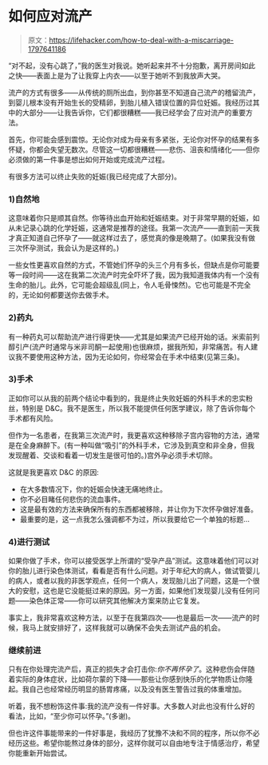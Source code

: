 # 如何应对流产

> 原文：<https://lifehacker.com/how-to-deal-with-a-miscarriage-1797641186>

“对不起，没有心跳了，”我的医生对我说。她听起来并不十分抱歉，离开房间如此之快——表面上是为了让我穿上内衣——以至于她听不到我放声大哭。



流产的方式有很多——从传统的厕所出血，到你甚至不知道自己流产的稽留流产，到婴儿根本没有开始生长的受精卵，到胎儿植入错误位置的异位妊娠。我经历过其中的大部分——让我告诉你，它们都很糟糕——我已经学会了应对流产的重要方法。

首先，你可能会感到震惊。无论你对成为母亲有多紧张，无论你对怀孕的结果有多怀疑，你都会失望无数次。尽管这一切都很糟糕——悲伤、沮丧和情绪化——但你必须做的第一件事是想出如何开始或完成流产过程。

有很多方法可以终止失败的妊娠(我已经完成了大部分)。

### **1)自然地**

这意味着你只是顺其自然。你等待出血开始和妊娠结束。对于非常早期的妊娠，如从未记录心跳的化学妊娠，这通常是推荐的途径。我第一次流产——直到前一天我才真正知道自己怀孕了——就这样过去了，感觉真的像是晚期了。(如果我没有做三次怀孕测试，我会认为是这样的。)

一些女性更喜欢自然的方式，不管她们怀孕的头三个月有多长，但缺点是你可能要等一段时间——这在我第二次流产时完全吓坏了我，因为我知道我体内有一个没有生命的胎儿。此外，它可能会超级乱(同上，令人毛骨悚然)。它也可能是不完全的，无论如何都要送你去做手术。

### **2)药丸**

有一种药丸可以帮助流产进行得更快——尤其是如果流产已经开始的话。米索前列醇引产(流产时通常与米非司酮一起使用)也很麻烦，据我所知，非常痛苦。有人建议我不要使用这种方法，因为无论如何，你经常会在手术中结束(见第三条)。

### **3)手术**

正如你可以从我的前两个结论中看到的，我是终止失败妊娠的外科手术的忠实粉丝，特别是 D&C。我不是医生，所以我不能提供任何医学建议，除了告诉你每个手术都有风险。

但作为一名患者，在我第三次流产时，我更喜欢这种移除子宫内容物的方法，通常是在全身麻醉下。(有一种叫做“吸引”的外科手术，它涉及到真空和非全身，但我发现醒着、交谈和看着一切发生是很可怕的。)宫外孕必须手术切除。

这就是我更喜欢 D&C 的原因:

*   在大多数情况下，你的妊娠会快速无痛地终止。
*   你不必目睹任何悲伤的流血事件。
*   这是最有效的方法来确保所有的东西都被移除，并让你为下次怀孕做好准备。
*   最重要的是，这一点我怎么强调都不为过，所以我要给它一个单独的标题...

### 4)进行测试

如果你做了手术，你可以接受医学上所谓的“受孕产品”测试。这意味着他们可以对你的胎儿进行染色体测试，看看是否有什么问题。对于年纪大的病人，做试管婴儿的病人，或者以我的非医学观点，任何一个病人，发现胎儿出了问题，这是一个很大的安慰，这也是它没能挺过来的原因。另一方面，如果他们发现婴儿没有任何问题——染色体正常——你可以研究其他解决方案来防止它复发。

事实上，我非常喜欢这种方法，以至于在我第四次——也是最后一次——流产的时候，我马上就安排好了，这样我就可以确保不会失去测试产品的机会。

### **继续前进**

只有在你处理完流产后，真正的损失才会打击你:*你不再怀孕了*。这种悲伤会伴随着实际的身体症状，比如荷尔蒙的下降——那些让你感到快乐的化学物质让你隆起。我自己也经常经历明显的肠胃疼痛，以及没有医生警告过我的体重增加。

听着，我不想粉饰这件事:我的流产没有一件好事。大多数人对此也没有什么好的看法，比如，“至少你可以怀孕。”(多谢)。

但也许这件事能带来的一件好事是，我经历了犹豫不决和不同的程序，所以你不必经历这些。希望你能熬过身体的部分，这样你就可以自由地专注于情感治疗，希望你能重新开始尝试。